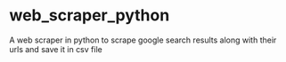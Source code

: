# web_scraper_python
A web scraper in python to scrape google search results along with their urls and save it in csv file
